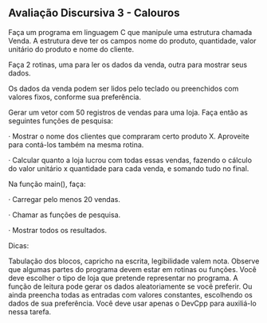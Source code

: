 ## Avaliação Discursiva 3 - Calouros

Faça um programa em linguagem C que manipule uma estrutura chamada Venda. A estrutura deve ter os campos nome do produto, quantidade, valor unitário do produto e nome do cliente.

Faça 2 rotinas, uma para ler os dados da venda, outra para mostrar seus dados.

Os dados da venda podem ser lidos pelo teclado ou preenchidos com valores fixos, conforme sua preferência.

Gerar um vetor com 50 registros de vendas para uma loja. Faça então as seguintes funções de pesquisa:

·         Mostrar o nome dos clientes que compraram certo produto X. Aproveite para contá-los também na mesma rotina.

·         Calcular quanto a loja lucrou com todas essas vendas, fazendo o cálculo do valor unitário x quantidade para cada venda, e somando tudo no final.

Na função main(), faça:

·         Carregar pelo menos 20 vendas.

·         Chamar as funções de pesquisa.

·         Mostrar todos os resultados.

Dicas:

Tabulação dos blocos, capricho na escrita, legibilidade valem nota.
Observe que algumas partes do programa devem estar em rotinas ou funções.
Você deve escolher o tipo de loja que pretende representar no programa.
A função de leitura pode gerar os dados aleatoriamente se você preferir. Ou ainda preencha todas as entradas com valores constantes, escolhendo os dados de sua preferência.
Você deve usar apenas o DevCpp para auxiliá-lo nessa tarefa.

